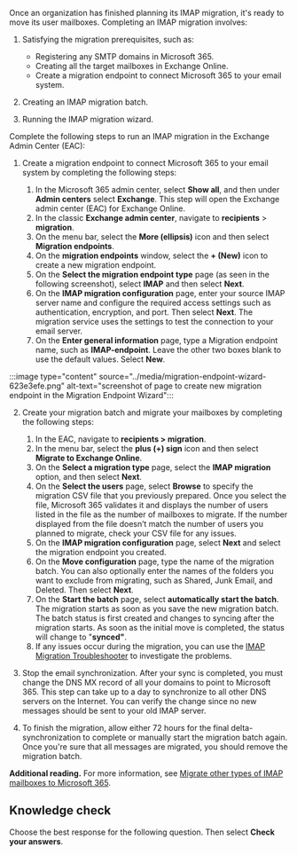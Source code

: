 Once an organization has finished planning its IMAP migration, it's ready to move its user mailboxes. Completing an IMAP migration involves:

1.  Satisfying the migration prerequisites, such as:
    
     -  Registering any SMTP domains in Microsoft 365.
     -  Creating all the target mailboxes in Exchange Online.
     -  Create a migration endpoint to connect Microsoft 365 to your email system.
2.  Creating an IMAP migration batch.
3.  Running the IMAP migration wizard.

Complete the following steps to run an IMAP migration in the Exchange Admin Center (EAC):

1.  Create a migration endpoint to connect Microsoft 365 to your email system by completing the following steps:
    
    1.  In the Microsoft 365 admin center, select **Show all**, and then under **Admin centers** select **Exchange**. This step will open the Exchange admin center (EAC) for Exchange Online.
    2.  In the classic **Exchange admin center**, navigate to **recipients** &gt; **migration**.
    3.  On the menu bar, select the **More (ellipsis)** icon and then select **Migration endpoints**.
    4.  On the **migration endpoints** window, select the **+ (New)** icon to create a new migration endpoint.
    5.  On the **Select the migration endpoint type** page (as seen in the following screenshot), select **IMAP** and then select **Next**.
    6.  On the **IMAP migration configuration** page, enter your source IMAP server name and configure the required access settings such as authentication, encryption, and port. Then select **Next**. The migration service uses the settings to test the connection to your email server.
    7.  On the **Enter general information** page, type a Migration endpoint name, such as **IMAP-endpoint**. Leave the other two boxes blank to use the default values. Select **New**.

:::image type="content" source="../media/migration-endpoint-wizard-623e3efe.png" alt-text="screenshot of page to create new migration endpoint in the Migration Endpoint Wizard":::


2.  Create your migration batch and migrate your mailboxes by completing the following steps:
    
    1.  In the EAC, navigate to **recipients &gt; migration**.
    2.  In the menu bar, select the **plus (+) sign** icon and then select **Migrate to Exchange Online**.
    3.  On the **Select a migration type** page, select the **IMAP migration** option, and then select **Next**.
    4.  On the **Select the users** page, select **Browse** to specify the migration CSV file that you previously prepared. Once you select the file, Microsoft 365 validates it and displays the number of users listed in the file as the number of mailboxes to migrate. If the number displayed from the file doesn’t match the number of users you planned to migrate, check your CSV file for any issues.
    5.  On the **IMAP migration configuration** page, select **Next** and select the migration endpoint you created.
    6.  On the **Move configuration** page, type the name of the migration batch. You can also optionally enter the names of the folders you want to exclude from migrating, such as Shared, Junk Email, and Deleted. Then select **Next**.
    7.  On the **Start the batch** page, select **automatically start the batch**. The migration starts as soon as you save the new migration batch. The batch status is first created and changes to syncing after the migration starts. As soon as the initial move is completed, the status will change to "**synced"**.
    8.  If any issues occur during the migration, you can use the [IMAP Migration Troubleshooter](/exchange/troubleshoot/move-or-migrate-mailboxes/troubleshoot-issues-with-imap-mailbox-migration?azure-portal=true) to investigate the problems.

3.  Stop the email synchronization. After your sync is completed, you must change the DNS MX record of all your domains to point to Microsoft 365. This step can take up to a day to synchronize to all other DNS servers on the Internet. You can verify the change since no new messages should be sent to your old IMAP server.
4.  To finish the migration, allow either 72 hours for the final delta-synchronization to complete or manually start the migration batch again. Once you're sure that all messages are migrated, you should remove the migration batch.

**Additional reading.** For more information, see [Migrate other types of IMAP mailboxes to Microsoft 365](/Exchange/mailbox-migration/migrating-imap-mailboxes/migrate-other-types-of-imap-mailboxes?azure-portal=true).

## Knowledge check

Choose the best response for the following question. Then select **Check your answers**.